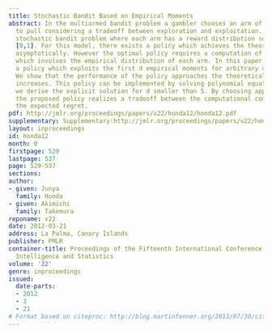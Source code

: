 ```yaml
---
title: Stochastic Bandit Based on Empirical Moments
abstract: In the multiarmed bandit problem a gambler chooses an arm of a slot machine
  to pull considering a tradeoff between exploration and exploitation. We study the
  stochastic bandit problem where each arm has a reward distribution supported in
  [0,1]. For this model, there exists a policy which achieves the theoretical bound
  asymptotically. However the optimal policy requires a computation of a convex optimization
  which involves the empirical distribution of each arm. In this paper, we propose
  a policy which exploits the first d empirical moments for arbitrary d fixed in advance.
  We show that the performance of the policy approaches the theoretical bound as d
  increases. This policy can be implemented by solving polynomial equations, which
  we derive the explicit solution for d smaller than 5. By choosing appropriate d,
  the proposed policy realizes a tradeoff between the computational complexity and
  the expected regret.
pdf: http://jmlr.org/proceedings/papers/v22/honda12/honda12.pdf
supplementary: Supplementary:http://jmlr.org/proceedings/papers/v22/honda12/honda12Supple.pdf
layout: inproceedings
id: honda12
month: 0
firstpage: 529
lastpage: 537
page: 529-537
sections: 
author:
- given: Junya
  family: Honda
- given: Akimichi
  family: Takemura
reponame: v22
date: 2012-03-21
address: La Palma, Canary Islands
publisher: PMLR
container-title: Proceedings of the Fifteenth International Conference on Artificial
  Intelligence and Statistics
volume: '22'
genre: inproceedings
issued:
  date-parts:
  - 2012
  - 3
  - 21
# Format based on citeproc: http://blog.martinfenner.org/2013/07/30/citeproc-yaml-for-bibliographies/
---
```

